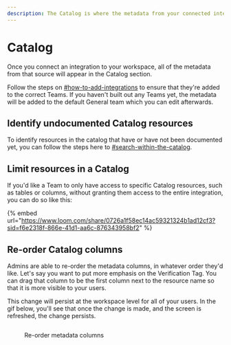 ```yaml
---
description: The Catalog is where the metadata from your connected integrations live.
---
```


# Catalog

Once you connect an integration to your workspace, all of the metadata from that source will appear in the Catalog section.

Follow the steps on [#how-to-add-integrations](../getting-started/secoda-as-an-admin/connect-your-data/#how-to-add-integrations "mention") to ensure that they're added to the correct Teams. If you haven't built out any Teams yet, the metadata will be added to the default General team which you can edit afterwards.

## Identify undocumented Catalog resources

To identify resources in the catalog that have or have not been documented yet, you can follow the steps here to [#search-within-the-catalog](search-and-home-page.md#search-within-the-catalog "mention").

## Limit resources in a Catalog

If you'd like a Team to only have access to specific Catalog resources, such as tables or columns,  without granting them access to the entire integration, you can do so like this:

{% embed url="https://www.loom.com/share/0726a1f58ec14ac59321324b1ad12cf3?sid=f6e2318f-866e-41d1-aa6c-876343958bf2" %}

## Re-order Catalog columns

Admins are able to re-order the metadata columns, in whatever order they'd like. Let's say you want to put more emphasis on the Verification Tag. You can drag that column to be the first column next to the resource name so that it is more visible to your users.

This change will persist at the workspace level for all of your users. In the gif below, you'll see that once the change is made, and the screen is refreshed, the change persists.

<figure><img src="https://secoda-public-media-assets.s3.amazonaws.com/7a374f16-11b9-4360-b7a8-6dbe98b7eac2.gif" alt=""><figcaption><p>Re-order metadata columns</p></figcaption></figure>
